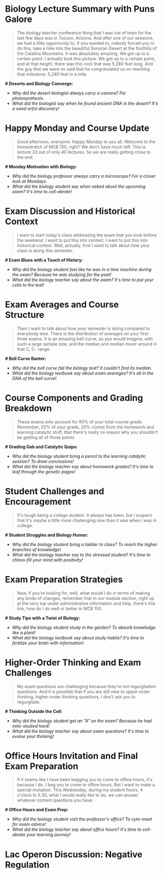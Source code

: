 # Biology Lecture Summary with Puns Galore

> The biology teacher conference thing that I was out of town for the last few days was in Tucson, Arizona. And after one of our sessions, we had a little opportunity to, if you wanted to, nobody forced you to do this, take a hike into the beautiful Sonoran Desert at the foothills of the Catalina Mountains. It was absolutely amazing. We got up to a certain point. I actually took this picture. We got up to a certain point, and at that height, there was this rock that was 5,280 feet long. And the guy that we were on said that he congratulated us on reaching that milestone. 5,280 feet in a mile. 

**# Deserts and Biology Converge:**
- *Why did the desert biologist always carry a camera? For photosynthesis.*
- *What did the biologist say when he found ancient DNA in the desert? It's a sand-erful discovery!*

# Happy Monday and Course Update

> Good afternoon, everyone. Happy Monday to you all. Welcome to the homestretch of MCB 150, right? We don't have much left. This is lecture 33 out of only 40 lectures. So we are really getting close to the end. 

**# Monday Motivation with Biology:**
- *Why did the biology professor always carry a microscope? For a closer look at Mondays.*
- *What did the biology student say when asked about the upcoming exam? It's time to cell-ebrate!*

# Exam Discussion and Historical Context

> I want to start today's class addressing the exam that you took before the weekend. I want to put this into context. I want to put this into historical context. Well, actually, first I want to talk about how your class is doing this semester.

**# Exam Blues with a Touch of History:**
- *Why did the biology student feel like he was in a time machine during the exam? Because he was studying for the past!*
- *What did the biology teacher say about the exam? It's time to put your cells to the test!*

# Exam Averages and Course Structure

> Then I want to talk about how your semester is doing compared to everybody else. There is the distribution of averages on your first three exams. It is an amazing bell curve, as you would imagine, with such a large sample size, and the median and median hover around in that C, C- range. 

**# Bell Curve Banter:**
- *Why did the bell curve fail the biology test? It couldn't find its median.*
- *What did the biology textbook say about exam averages? It's all in the DNA of the bell curve!*

# Course Components and Grading Breakdown

> These exams only account for 60% of your total course grade. Remember, 25% of your grade, 25% comes from the homework and learning catalytic stuff, that there's really no reason why you shouldn't be getting all of those points.

**# Grading Gab and Catalytic Quips:**
- *Why did the biology student bring a pencil to the learning catalytic session? To draw conclusions!*
- *What did the biology teacher say about homework grades? It's time to leaf through the genetic pages!*

# Student Challenges and Encouragement

> It's tough being a college student. It always has been, but I suspect that it's maybe a little more challenging now than it was when I was in college. 

**# Student Struggles and Biology Humor:**
- *Why did the biology student bring a ladder to class? To reach the higher branches of knowledge!*
- *What did the biology teacher say to the stressed student? It's time to chloro-fill your mind with positivity!*

# Exam Preparation Strategies

> Now, if you're looking for, well, what would I do in terms of making any kinds of changes, remember that in our module section, right up at the very top under administrative information and help, there's this link, how do I do well or better in MCB 150.

**# Study Tips with a Twist of Biology:**
- *Why did the biology student study in the garden? To absorb knowledge like a plant!*
- *What did the biology textbook say about study habits? It's time to fertilize your brain with information!*

# Higher-Order Thinking and Exam Challenges

> My exam questions are challenging because they're not regurgitation questions. And it is possible that if you are still new to upper-order thinking, higher-order thinking questions, I don't ask you to regurgitate.

**# Thinking Outside the Cell:**
- *Why did the biology student get an "A" on the exam? Because he had mito-studied hard!*
- *What did the biology teacher say about exam questions? It's time to evolve your thinking!*

# Office Hours Invitation and Final Exam Preparation

> If it seems like I have been begging you to come to office hours, it's because I do. I beg you to come to office hours. But I want to make a special invitation. This Wednesday, during my student hours, 4 o'clock to 5.30, what I would really like to do, we can answer whatever content questions you have.

**# Office Hours and Exam Prep:**
- *Why did the biology student visit the professor's office? To cyto-meet for exam advice!*
- *What did the biology teacher say about office hours? It's time to cell-abrate your learning journey!*

# Lac Operon Discussion: Negative Regulation

